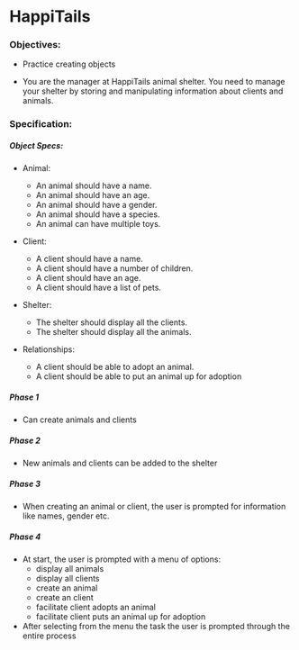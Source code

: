 # HappiTails

### Objectives:
- Practice creating objects

- You are the manager at HappiTails animal shelter. You need to manage your
shelter by storing and manipulating information about clients and animals.

### Specification:
##### Object Specs:

- Animal:
  - An animal should have a name.
  - An animal should have an age.
  - An animal should have a gender.
  - An animal should have a species.
  - An animal can have multiple toys.

- Client:
  - A client should have a name.
  - A client should have a number of children.
  - A client should have an age.
  - A client should have a list of pets.

- Shelter:
  - The shelter should display all the clients.
  - The shelter should display all the animals.

- Relationships:
  - A client should be able to adopt an animal.
  - A client should be able to put an animal up for adoption

##### Phase 1
- Can create animals and clients

##### Phase 2
- New animals and clients can be added to the shelter

##### Phase 3
- When creating an animal or client, the user is prompted for information like names, gender etc.

##### Phase 4
- At start, the user is prompted with a menu of options:
    - display all animals
    - display all clients
    - create an animal
    - create an client
    - facilitate client adopts an animal
    - facilitate client puts an animal up for adoption
- After selecting from the menu the task the user is prompted through the entire process

